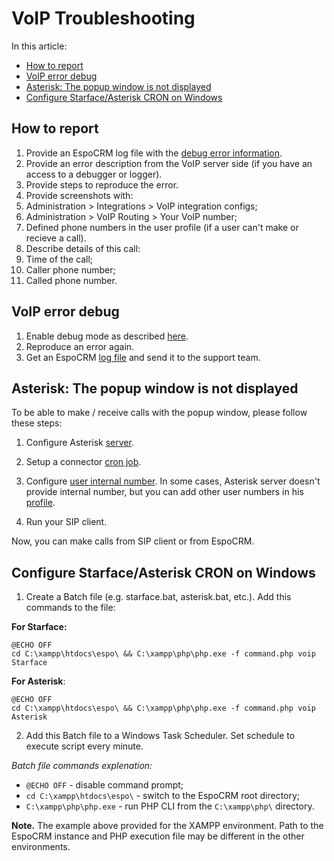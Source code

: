# VoIP Troubleshooting

In this article:

* [How to report](#how-to-report)
* [VoIP error debug](#voip-error-debug)
* [Asterisk: The popup window is not displayed](#asterisk-the-popup-window-is-not-displayed)
* [Configure Starface/Asterisk CRON on Windows](#configure-starfaceasterisk-cron-on-windows)

## How to report

1. Provide an EspoCRM log file with the [debug error information](#voip-error-debug).
2. Provide an error description from the VoIP server side (if you have an access to a debugger or logger).
3. Provide steps to reproduce the error.
4. Provide screenshots with:
  1. Administration > Integrations > VoIP integration configs;
  2. Administration > VoIP Routing > Your VoIP number;
  3. Defined phone numbers in the user profile (if a user can't make or recieve a call).
5. Describe details of this call:
  1. Time of the call;
  2. Caller phone number;
  3. Called phone number.

## VoIP error debug

1. Enable debug mode as described [here](https://docs.espocrm.com/administration/troubleshooting/#enabling-debug-mode-for-a-logger).
2. Reproduce an error again.
3. Get an EspoCRM [log file](https://docs.espocrm.com/administration/troubleshooting/#check-logs) and send it to the support team.

## Asterisk: The popup window is not displayed

To be able to make / receive calls with the popup window, please follow these steps:

1. Configure Asterisk [server](https://www.espocrm.com/features/asterisk-integration-setup/#setup).

2. Setup a connector [cron job](https://www.espocrm.com/features/asterisk-integration-setup/#cron).

3. Configure [user internal number](https://www.espocrm.com/features/asterisk-integration-setup/#user-setup). In some cases, Asterisk server doesn't provide internal number, but you can add other user numbers in his [profile](https://www.espocrm.com/features/asterisk-integration-setup/#additional-phone-numbers).

4. Run your SIP client.

Now, you can make calls from SIP client or from EspoCRM.

## Configure Starface/Asterisk CRON on Windows

1. Create a Batch file (e.g. starface.bat, asterisk.bat, etc.). Add this commands to the file:

**For Starface:**
```
@ECHO OFF
cd C:\xampp\htdocs\espo\ && C:\xampp\php\php.exe -f command.php voip Starface
```
**For Asterisk**:
```
@ECHO OFF
cd C:\xampp\htdocs\espo\ && C:\xampp\php\php.exe -f command.php voip Asterisk
```
2. Add this Batch file to a Windows Task Scheduler. Set schedule to execute script every minute.

*Batch file commands explenation:*
- `@ECHO OFF` - disable command prompt;
- `cd C:\xampp\htdocs\espo\` - switch to the EspoCRM root directory;
- `C:\xampp\php\php.exe` - run PHP CLI from the `C:\xampp\php\` directory.

**Note.** The example above provided for the XAMPP environment. Path to the EspoCRM instance and PHP execution file may be different in the other environments.
